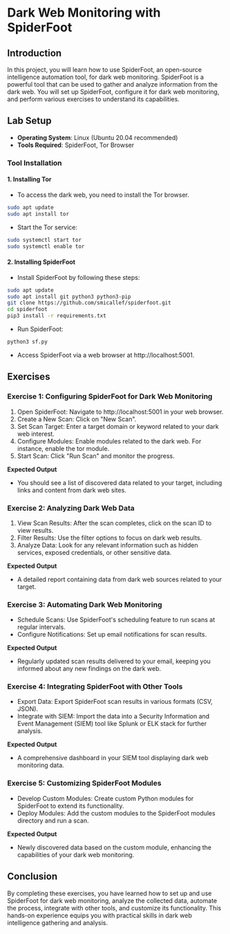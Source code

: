 
# Dark Web Monitoring with SpiderFoot

## Introduction
In this project, you will learn how to use SpiderFoot, an open-source intelligence automation tool, for dark web monitoring. SpiderFoot is a powerful tool that can be used to gather and analyze information from the dark web. You will set up SpiderFoot, configure it for dark web monitoring, and perform various exercises to understand its capabilities.

## Lab Setup
- **Operating System**: Linux (Ubuntu 20.04 recommended)
- **Tools Required**: SpiderFoot, Tor Browser

### Tool Installation

#### 1. Installing Tor
- To access the dark web, you need to install the Tor browser.

```bash
sudo apt update
sudo apt install tor
```
- Start the Tor service:

```bash
sudo systemctl start tor
sudo systemctl enable tor
```

#### 2. Installing SpiderFoot
- Install SpiderFoot by following these steps:

```bash
sudo apt update
sudo apt install git python3 python3-pip
git clone https://github.com/smicallef/spiderfoot.git
cd spiderfoot
pip3 install -r requirements.txt
```

- Run SpiderFoot:

```bash
python3 sf.py
```
- Access SpiderFoot via a web browser at http://localhost:5001.

## Exercises

### Exercise 1: Configuring SpiderFoot for Dark Web Monitoring
1. Open SpiderFoot: Navigate to http://localhost:5001 in your web browser.
2. Create a New Scan: Click on "New Scan".
3. Set Scan Target: Enter a target domain or keyword related to your dark web interest.
4. Configure Modules: Enable modules related to the dark web. For instance, enable the tor module.
5. Start Scan: Click "Run Scan" and monitor the progress.

**Expected Output**
- You should see a list of discovered data related to your target, including links and content from dark web sites.

### Exercise 2: Analyzing Dark Web Data
1. View Scan Results: After the scan completes, click on the scan ID to view results.
2. Filter Results: Use the filter options to focus on dark web results.
3. Analyze Data: Look for any relevant information such as hidden services, exposed credentials, or other sensitive data.

**Expected Output**
- A detailed report containing data from dark web sources related to your target.

### Exercise 3: Automating Dark Web Monitoring
- Schedule Scans: Use SpiderFoot's scheduling feature to run scans at regular intervals.
- Configure Notifications: Set up email notifications for scan results.

**Expected Output**
- Regularly updated scan results delivered to your email, keeping you informed about any new findings on the dark web.

### Exercise 4: Integrating SpiderFoot with Other Tools
- Export Data: Export SpiderFoot scan results in various formats (CSV, JSON).
- Integrate with SIEM: Import the data into a Security Information and Event Management (SIEM) tool like Splunk or ELK stack for further analysis.

**Expected Output**
- A comprehensive dashboard in your SIEM tool displaying dark web monitoring data.

### Exercise 5: Customizing SpiderFoot Modules
- Develop Custom Modules: Create custom Python modules for SpiderFoot to extend its functionality.
- Deploy Modules: Add the custom modules to the SpiderFoot modules directory and run a scan.

**Expected Output**
- Newly discovered data based on the custom module, enhancing the capabilities of your dark web monitoring.

## Conclusion
By completing these exercises, you have learned how to set up and use SpiderFoot for dark web monitoring, analyze the collected data, automate the process, integrate with other tools, and customize its functionality. This hands-on experience equips you with practical skills in dark web intelligence gathering and analysis.
